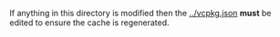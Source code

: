 If anything in this directory is modified then the [../vcpkg.json](../vcpkg.json) **must** be edited to ensure the cache is regenerated.
